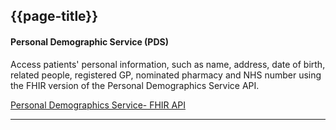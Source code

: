 ## {{page-title}}

#### Personal Demographic Service (PDS)
Access patients' personal information, such as name, address, date of birth, related people, registered GP, nominated pharmacy and NHS number using the FHIR version of the Personal Demographics Service API.

[Personal Demographics Service- FHIR API](https://digital.nhs.uk/developer/api-catalogue/personal-demographics-service-fhir)

---
